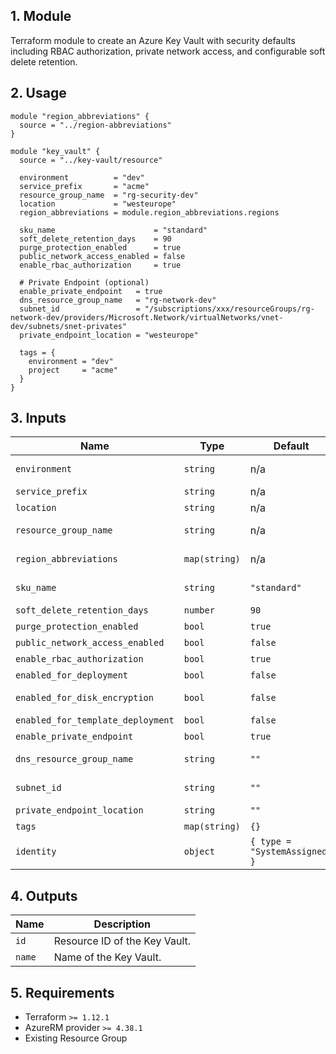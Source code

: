 ## 1. Module
Terraform module to create an Azure Key Vault with security defaults including RBAC authorization, private network access, and configurable soft delete retention.

## 2. Usage
```hcl
module "region_abbreviations" {
  source = "../region-abbreviations"
}

module "key_vault" {
  source = "../key-vault/resource"

  environment          = "dev"
  service_prefix       = "acme"
  resource_group_name  = "rg-security-dev"
  location             = "westeurope"
  region_abbreviations = module.region_abbreviations.regions

  sku_name                      = "standard"
  soft_delete_retention_days    = 90
  purge_protection_enabled      = true
  public_network_access_enabled = false
  enable_rbac_authorization     = true

  # Private Endpoint (optional)
  enable_private_endpoint   = true
  dns_resource_group_name   = "rg-network-dev"
  subnet_id                 = "/subscriptions/xxx/resourceGroups/rg-network-dev/providers/Microsoft.Network/virtualNetworks/vnet-dev/subnets/snet-privates"
  private_endpoint_location = "westeurope"

  tags = {
    environment = "dev"
    project     = "acme"
  }
}
```

## 3. Inputs
| Name | Type | Default | Required | Description |
|------|------|---------|:--------:|-------------|
| `environment` | `string` | n/a | yes | Environment project (dev, qua or prd). |
| `service_prefix` | `string` | n/a | yes | Prefix or name of the project. |
| `location` | `string` | n/a | yes | Azure region. |
| `resource_group_name` | `string` | n/a | yes | Resource group in which to create the Key Vault. |
| `region_abbreviations` | `map(string)` | n/a | yes | Map of Azure locations to abbreviations. |
| `sku_name` | `string` | `"standard"` | no | Key Vault SKU (`standard` or `premium`). |
| `soft_delete_retention_days` | `number` | `90` | no | Soft delete retention in days. |
| `purge_protection_enabled` | `bool` | `true` | no | Enable purge protection. |
| `public_network_access_enabled` | `bool` | `false` | no | Allow public network access. |
| `enable_rbac_authorization` | `bool` | `true` | no | Enable Azure RBAC authorization. |
| `enabled_for_deployment` | `bool` | `false` | no | Allow VM to retrieve certificates. |
| `enabled_for_disk_encryption` | `bool` | `false` | no | Allow Disk Encryption to retrieve secrets. |
| `enabled_for_template_deployment` | `bool` | `false` | no | Allow ARM to retrieve secrets. |
| `enable_private_endpoint` | `bool` | `true` | no | Create a Private Endpoint. |
| `dns_resource_group_name` | `string` | `""` | no | RG with Private DNS Zone `privatelink.vaultcore.azure.net`. |
| `subnet_id` | `string` | `""` | no | Subnet ID for the Private Endpoint. |
| `private_endpoint_location` | `string` | `""` | no | Location for the Private Endpoint. |
| `tags` | `map(string)` | `{}` | no | Tags to apply to resources. |
| `identity` | `object` | `{ type = "SystemAssigned" }` | no | Managed identity configuration. |

## 4. Outputs
| Name | Description |
|------|-------------|
| `id` | Resource ID of the Key Vault. |
| `name` | Name of the Key Vault. |

## 5. Requirements
- Terraform `>= 1.12.1`
- AzureRM provider `>= 4.38.1`
- Existing Resource Group


